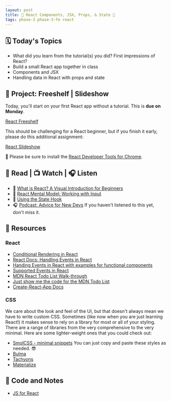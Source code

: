 ```yaml
---
layout: post
title: 🦊 React Components, JSX, Props, & State 🦊
tags: phase-3 phase-3-fe react
---
```


## 🗓️ Today's Topics

- What did you learn from the tutorial(s) you did? First impressions of React?
- Build a small React app together in class
- Components and JSX
- Handling data in React with props and state

## 🎯 Project: Freeshelf | Slideshow

Today, you'll start on your first React app without a tutorial. This is **due on Monday**.

[React Freeshelf](https://classroom.github.com/a/C0MyOi0e)

This should be challenging for a React beginner, but if you finish it early, please do this additional assignment:

[React Slideshow](https://classroom.github.com/a/9xBtgdWd)

🧰 Please be sure to install the [React Developer Tools for Chrome](https://chrome.google.com/webstore/detail/react-developer-tools/fmkadmapgofadopljbjfkapdkoienihi?hl=en).

## 📖 Read | 📺 Watch | 🎧 Listen

- 📖 [What is React? A Visual Introduction for Beginners](https://learnreact.design/posts/what-is-react)
- 📖 [React Mental Model: Working with Input](https://learnreact.design/posts/react-mental-model-html-input)
- 📖 [Using the State Hook](https://reactjs.org/docs/hooks-state.html)
- 🎧 [Podcast: Advice for New Devs](https://syntax.fm/show/382/advice-for-new-devs) If you haven't listened to this yet, don't miss it.

## 🔖 Resources

### React

- [Conditional Rendering in React](https://www.robinwieruch.de/conditional-rendering-react)
- [React Docs: Handling Events in React](https://reactjs.org/docs/handling-events.html)
- [Handing Events in React with examples for functional components](https://www.newline.co/@andreeamaco/how-to-use-react-onclick-events-in-class-and-functional-components--fb63a01e)
- [Supported Events in React](https://reactjs.org/docs/events.html#supported-events)
- [MDN React Todo List Walk-through](https://developer.mozilla.org/en-US/docs/Learn/Tools_and_testing/Client-side_JavaScript_frameworks/React_todo_list_beginning)
- [Just show me the code for the MDN Todo List](https://github.dev/mdn/todo-react)
- [Create-React-App Docs](https://create-react-app.dev/)

### CSS

We care about the look and feel of the UI, but that doesn't always mean we have to write custom CSS. Sometimes (like now when you are just learning React!) it makes sense to rely on a library for most or all of your styling. There are a range of libraries from the very comprehensive to the very minimal. Here are some lighter-weight ones that you could check out:

- [SmolCSS - minimal snippets](https://smolcss.dev/) You can just copy and paste these styles as needed. 😎
- [Bulma](https://bulma.io/)
- [Tachyons](http://tachyons.io/)
- [Materialize](https://materializecss.com/)

## 👾 Code and Notes

- [JS for React](https://github.com/Momentum-Team-15/notes/blob/main/js-for-react.md)
